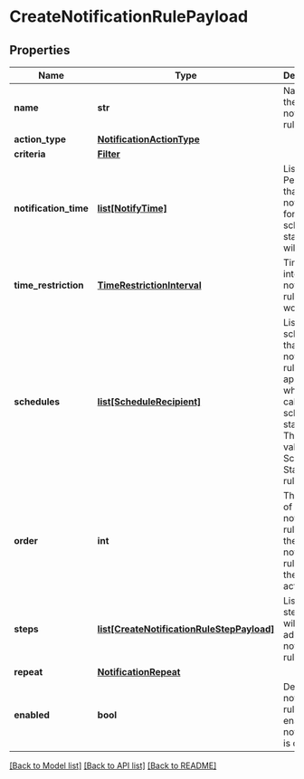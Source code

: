 # CreateNotificationRulePayload

## Properties
Name | Type | Description | Notes
------------ | ------------- | ------------- | -------------
**name** | **str** | Name of the notification rule | 
**action_type** | [**NotificationActionType**](NotificationActionType.md) |  | 
**criteria** | [**Filter**](Filter.md) |  | [optional] 
**notification_time** | [**list[NotifyTime]**](NotifyTime.md) | List of Time Periods that notification for schedule start/end will be sent | [optional] 
**time_restriction** | [**TimeRestrictionInterval**](TimeRestrictionInterval.md) | Time interval that notification rule will work | [optional] 
**schedules** | [**list[ScheduleRecipient]**](ScheduleRecipient.md) | List of schedules that notification rule will be applied when on call of that schedule starts/ends. This field is valid for Schedule Start/End rules | [optional] 
**order** | **int** | The order of the notification rule within the notification rules with the same action type | [optional] 
**steps** | [**list[CreateNotificationRuleStepPayload]**](CreateNotificationRuleStepPayload.md) | List of steps that will be added to notification rule | [optional] 
**repeat** | [**NotificationRepeat**](NotificationRepeat.md) |  | [optional] 
**enabled** | **bool** | Defines if notification rule will be enabled or not when it is created | 

[[Back to Model list]](../README.md#documentation-for-models) [[Back to API list]](../README.md#documentation-for-api-endpoints) [[Back to README]](../README.md)


